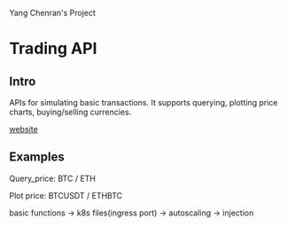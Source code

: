 Yang Chenran's Project

# Trading API

## Intro
APIs for simulating basic transactions. It supports querying, plotting price charts, buying/selling currencies.

[website](http://135.181.47.96.nip.io/)

## Examples

Query_price: BTC / ETH

Plot price: BTCUSDT / ETHBTC

basic functions -> k8s files(ingress port) -> autoscaling -> injection